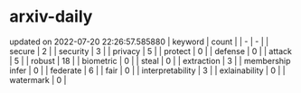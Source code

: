 # arxiv-daily
updated on 2022-07-20 22:26:57.585880
| keyword | count |
| - | - |
| secure | 2 |
| security | 3 |
| privacy | 5 |
| protect | 0 |
| defense | 0 |
| attack | 5 |
| robust | 18 |
| biometric | 0 |
| steal | 0 |
| extraction | 3 |
| membership infer | 0 |
| federate | 6 |
| fair | 0 |
| interpretability | 3 |
| exlainability | 0 |
| watermark | 0 |
